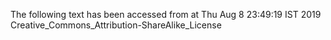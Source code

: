 The following text has been accessed from at Thu Aug 8 23:49:19 IST 2019
Creative_Commons_Attribution-ShareAlike_License
